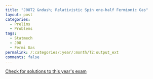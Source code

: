 ```yaml
---
title: "J08T2 &ndash; Relativistic Spin one-half Fermionic Gas"
layout: post
categories:
  - Prelims
  - Problems
tags:
  - Statmech
  - J08
  - Fermi Gas
permalink: /:categories/:year/:month/T2:output_ext
comments: false
---
```

<object data="2008J2T.pdf" type="application/pdf" width="100%" height="500"></object>
<div class="message"><a href='https://princetonprelim.com/prelim/20/'>Check for solutions to this year's exam</a></div>